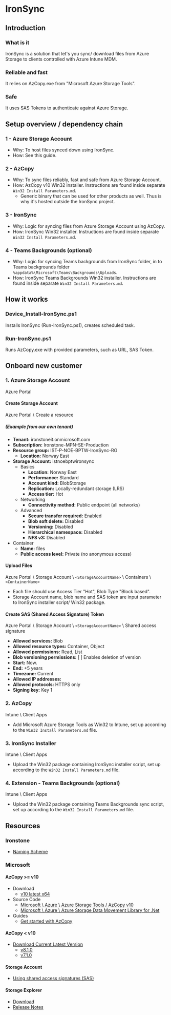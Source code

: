 # IronSync



## Introduction
### What is it
IronSync is a solution that let's you sync/ download files from Azure Storage to clients controlled with Azure Intune MDM.

### Reliable and fast
It relies on AzCopy.exe from "Microsoft Azure Storage Tools".

### Safe 
It uses SAS Tokens to authenticate against Azure Storage.



## Setup overview / dependency chain
### 1 - Azure Storage Account
* Why: To host files synced down using IronSync.
* How: See this guide.

### 2 - AzCopy
* Why: To sync files reliably, fast and safe from Azure Storage Account.
* How: AzCopy v10 Win32 installer. Instructions are found inside separate ```Win32 Install Parameters.md```.
	* Generic binary that can be used for other products as well. Thus is why it's hosted outside the IronSync project.

### 3 - IronSync
* Why: Logic for syncing files from Azure Storage Account using AzCopy.
* How: IronSync Win32 installer. Instructions are found inside separate ```Win32 Install Parameters.md```.

### 4 - Teams Backgrounds (optional)
* Why: Logic for syncing Teams backgrounds from IronSync folder, in to Teams backgrounds folder ```%appdata%\Microsoft\Teams\Backgrounds\Uploads```.
* How: IronSync Teams Backgrounds Win32 installer. Instructions are found inside separate ```Win32 Install Parameters.md```.



## How it works
### Device_Install-IronSync.ps1
Installs IronSync (Run-IronSync.ps1), creates scheduled task.

### Run-IronSync.ps1
Runs AzCopy.exe with provided parameters, such as URL, SAS Token.



## Onboard new customer
### 1. Azure Storage Account
Azure Portal

#### Create Storage Account
Azure Portal \ Create a resource

##### (Example from our own tenant)
* **Tenant:** ironstoneit.onmicrosoft.com
* **Subscription:** Ironstone-MPN-SE-Production
* **Resource group:** IST-P-NOE-BPTW-IronSync-RG
  * **Location:** Norway East
* **Storage Account:** istnoebptwironsync
  * Basics
    * **Location:** Norway East
    * **Performance:** Standard
    * **Account kind:** BlobStorage
    * **Replication:** Locally-redundant storage (LRS)
    * **Access tier:** Hot
  * Networking
    * **Connectivity method:** Public endpoint (all networks)
  * Advanced
    * **Secure transfer required:** Enabled
	* **Blob soft delete:** Disabled
	* **Versioning:** Disabled
	* **Hierarchical namespace:** Disabled
	* **NFS v3:** Disabled
* Container
  * **Name:** files
  * **Public access level:** Private (no anonymous access)

#### Upload Files
Azure Portal \ Storage Account \ ```<StorageAccountName>``` \ Containers \ ```<ContainerName>```
  * Each file should use Access Tier "Hot", Blob Type "Block based".
  * Storage Account name, blob name and SAS token are input parameter to IronSync installer script/ Win32 package.

#### Create SAS (Shared Access Signature) Token
Azure Portal \ Storage Account \ ```<StorageAccountName>``` \ Shared access signature
* **Allowed services:** Blob
* **Allowed resource types:** Container, Object
* **Allowed permissions:** Read, List
* **Blob versioning permissions:** [ ] Enables deletion of version
* **Start:** Now.
* **End:** +5 years
* **Timezone:** Current
* **Allowed IP addresses:**
* **Allowed protocols:** HTTPS only
* **Signing key:** Key 1


### 2. AzCopy
Intune \ Client Apps
* Add Microsoft Azure Storage Tools as Win32 to Intune, set up according to the ```Win32 Install Parameters.md``` file.


### 3. IronSync Installer
Intune \ Client Apps
* Upload the Win32 package containing IronSync installer script, set up according to the ```Win32 Install Parameters.md``` file.


### 4. Extension - Teams Backgrounds (optional)
Intune \ Client Apps
* Upload the Win32 package containing Teams Backgrounds sync script, set up according to the ```Win32 Install Parameters.md``` file.



## Resources
### Ironstone
* [Naming Scheme](https://docs.ironstoneit.com/Azure/Governance/EN_Naming-convention.html)


### Microsoft
#### AzCopy >= v10
* Download
	* [v10 latest x64](https://aka.ms/downloadazcopy-v10-windows)
* Source Code
	* [Microsoft \ Azure \ Azure Storage Tools / AzCopy v10](https://github.com/Azure/azure-storage-azcopy)
	* [Microsoft \ Azure \ Azure Storage Data Movement Library for .Net](https://github.com/Azure/azure-storage-net-data-movement)
* Guides
	* [Get started with AzCopy](https://docs.microsoft.com/en-us/azure/storage/common/storage-use-azcopy-v10)

#### AzCopy < v10
* [Download Current Latest Version](http://aka.ms/downloadazcopy)
	* [v8.1.0](https://azcopy.azureedge.net/azcopy-8-1-0/MicrosoftAzureStorageAzCopy_netcore_x64.msi)
	* [v7.1.0](https://azcopy.azureedge.net/azcopy-7-1-0/MicrosoftAzureStorageTools.msi)	

#### Storage Account
* [Using shared access signatures (SAS)](https://docs.microsoft.com/en-us/azure/storage/common/storage-dotnet-shared-access-signature-part-1)

#### Storage Explorer
* [Download](https://github.com/microsoft/AzureStorageExplorer/releases)
* [Release Notes](https://docs.microsoft.com/en-us/azure/vs-azure-tools-storage-explorer-relnotes)
